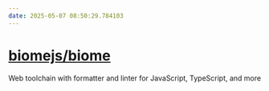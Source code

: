```yaml
---
date: 2025-05-07 08:50:29.784103
---
```


# [biomejs/biome](https://github.com/biomejs/biome)

Web toolchain with formatter and linter for JavaScript, TypeScript, and more